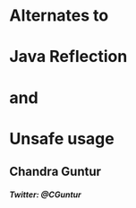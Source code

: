 # Alternates to
# Java Reflection 
# and 
# Unsafe usage


## Chandra Guntur





##### Twitter: @CGuntur
